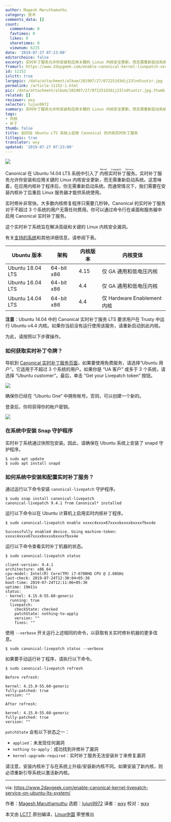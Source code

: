 ```yaml
---
author: Magesh Maruthamuthu
category: 技术
comments_data: []
count:
  commentnum: 0
  favtimes: 0
  likes: 0
  sharetimes: 0
  viewnum: 6215
date: '2019-07-27 07:23:00'
editorchoice: false
excerpt: 实时补丁服务允许你安装和应用关键的 Linux 内核安全更新，而无需重新启动系统。
fromurl: https://www.2daygeek.com/enable-canonical-kernel-livepatch-service-on-ubuntu-lts-system/
id: 11152
islctt: true
largepic: /data/attachment/album/201907/27/072251d3dij23lndtuutzr.jpg
permalink: /article-11152-1.html
pic: /data/attachment/album/201907/27/072251d3dij23lndtuutzr.jpg.thumb.jpg
related: []
reviewer: wxy
selector: lujun9972
summary: 实时补丁服务允许你安装和应用关键的 Linux 内核安全更新，而无需重新启动系统。
tags:
- 内核
- 补丁
thumb: false
title: 如何在 Ubuntu LTS 系统上启用 Canonical 的内核实时补丁服务
titlepic: true
translator: wxy
updated: '2019-07-27 07:23:00'
---
```


![](/data/attachment/album/201907/27/072251d3dij23lndtuutzr.jpg)


Canonical 在 Ubuntu 14.04 LTS 系统中引入了<ruby> 内核实时补丁服务 <rt>  Kernel Livepatch Service </rt></ruby>。实时补丁服务允许你安装和应用关键的 Linux 内核安全更新，而无需重新启动系统。这意味着，在应用内核补丁程序后，你无需重新启动系统。而通常情况下，我们需要在安装内核补丁后重启 Linux 服务器才能供系统使用。


实时修补非常快。大多数内核修复程序只需要几秒钟。Canonical 的实时补丁服务对于不超过 3 个系统的用户无需任何费用。你可以通过命令行在桌面和服务器中启用 Canonical 实时补丁服务。


这个实时补丁系统旨在解决高级和关键的 Linux 内核安全漏洞。


有关[支持的系统](https://wiki.ubuntu.com/Kernel/Livepatch)和其他详细信息，请参阅下表。




| Ubuntu 版本 | 架构 | 内核版本 | 内核变体 |
| --- | --- | --- | --- |
| Ubuntu 18.04 LTS | 64-bit x86 | 4.15 | 仅 GA 通用和低电压内核 |
| Ubuntu 16.04 LTS | 64-bit x86 | 4.4 | 仅 GA 通用和低电压内核 |
| Ubuntu 14.04 LTS | 64-bit x86 | 4.4 | 仅 Hardware Enablement 内核 |


**注意**：Ubuntu 14.04 中的 Canonical 实时补丁服务 LTS 要求用户在 Trusty 中运行 Ubuntu v4.4 内核。如果你当前没有运行使用该服务，请重新启动到此内核。


为此，请按照以下步骤操作。


### 如何获取实时补丁令牌？


导航到 [Canonical 实时补丁服务页面](https://auth.livepatch.canonical.com/)，如果要使用免费服务，请选择“Ubuntu 用户”。它适用于不超过 3 个系统的用户。如果你是 “UA 客户” 或多于 3 个系统，请选择 “Ubuntu customer”。最后，单击 “Get your Livepatch token” 按钮。


![](/data/attachment/album/201907/27/072318afz0v1tu3tt6z601.jpg)


确保你已经在 “Ubuntu One” 中拥有帐号。否则，可以创建一个新的。


登录后，你将获得你的帐户密钥。


![](/data/attachment/album/201907/27/072319yfntggggrhnh4tnt.jpg)


### 在系统中安装 Snap 守护程序


实时补丁系统通过快照包安装。因此，请确保在 Ubuntu 系统上安装了 snapd 守护程序。



```
$ sudo apt update
$ sudo apt install snapd
```

### 如何系统中安装和配置实时补丁服务？


通过运行以下命令安装 `canonical-livepatch` 守护程序。



```
$ sudo snap install canonical-livepatch
canonical-livepatch 9.4.1 from Canonical* installed
```

运行以下命令以在 Ubuntu 计算机上启用实时内核补丁程序。



```
$ sudo canonical-livepatch enable xxxxc4xxxx67xxxxbxxxxbxxxxfbxx4e

Successfully enabled device. Using machine-token: xxxxc4xxxx67xxxxbxxxxbxxxxfbxx4e
```

运行以下命令查看实时补丁机器的状态。



```
$ sudo canonical-livepatch status

client-version: 9.4.1
architecture: x86_64
cpu-model: Intel(R) Core(TM) i7-6700HQ CPU @ 2.60GHz
last-check: 2019-07-24T12:30:04+05:30
boot-time: 2019-07-24T12:11:06+05:30
uptime: 19m11s
status:
- kernel: 4.15.0-55.60-generic
  running: true
  livepatch:
    checkState: checked
    patchState: nothing-to-apply
    version: ""
    fixes: ""
```

使用 `--verbose` 开关运行上述相同的命令，以获取有关实时修补机器的更多信息。



```
$ sudo canonical-livepatch status --verbose
```

如果要手动运行补丁程序，请执行以下命令。



```
$ sudo canonical-livepatch refresh

Before refresh:

kernel: 4.15.0-55.60-generic
fully-patched: true
version: ""

After refresh:

kernel: 4.15.0-55.60-generic
fully-patched: true
version: ""
```

`patchState` 会有以下状态之一：


* `applied`：未发现任何漏洞
* `nothing-to-apply`：成功找到并修补了漏洞
* `kernel-upgrade-required`：实时补丁服务无法安装补丁来修复漏洞


请注意，安装内核补丁与在系统上升级/安装新内核不同。如果安装了新内核，则必须重新引导系统以激活新内核。




---


via: <https://www.2daygeek.com/enable-canonical-kernel-livepatch-service-on-ubuntu-lts-system/>


作者：[Magesh Maruthamuthu](https://www.2daygeek.com/author/magesh/) 选题：[lujun9972](https://github.com/lujun9972) 译者：[wxy](https://github.com/wxy) 校对：[wxy](https://github.com/wxy)


本文由 [LCTT](https://github.com/LCTT/TranslateProject) 原创编译，[Linux中国](https://linux.cn/) 荣誉推出